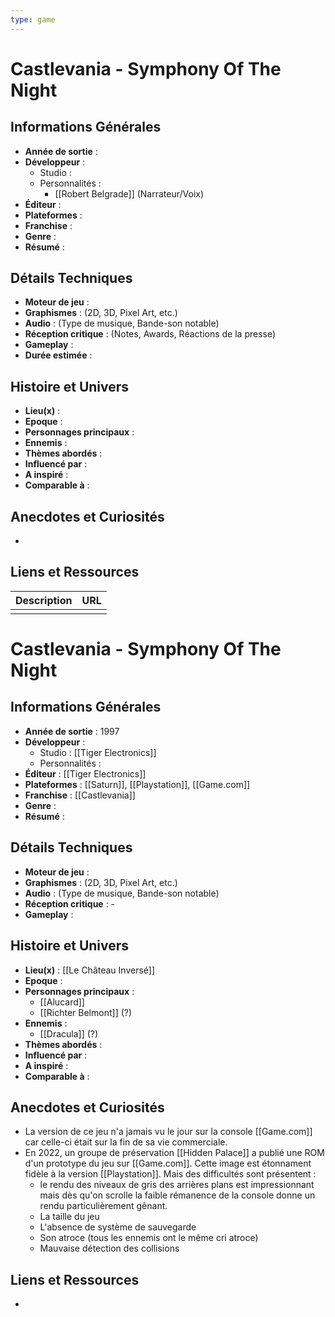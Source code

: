 ```yaml
---
type: game
---
```


# Castlevania - Symphony Of The Night

## Informations Générales

- **Année de sortie** : 
- **Développeur** : 
	- Studio : 
	- Personnalités : 
		- [[Robert Belgrade]] (Narrateur/Voix)
- **Éditeur** : 
- **Plateformes** : 
- **Franchise** : 
- **Genre** :
- **Résumé** : 

## Détails Techniques
- **Moteur de jeu** : 
- **Graphismes** : (2D, 3D, Pixel Art, etc.)
- **Audio** : (Type de musique, Bande-son notable)
- **Réception critique** : (Notes, Awards, Réactions de la presse)
- **Gameplay** :
- **Durée estimée** : 

## Histoire et Univers
- **Lieu(x)** : 
- **Epoque** : 
- **Personnages principaux** : 
- **Ennemis** :
- **Thèmes abordés** : 
- **Influencé par** :
- **A inspiré** : 
- **Comparable à** :
## Anecdotes et Curiosités
- 
## Liens et Ressources

| Description | URL |
| ----------- | --- |
|             |     |


# Castlevania - Symphony Of The Night

## Informations Générales

- **Année de sortie** : 1997 
- **Développeur** : 
	- Studio : [[Tiger Electronics]]
	- Personnalités : 
- **Éditeur** : [[Tiger Electronics]]
- **Plateformes** : [[Saturn]], [[Playstation]], [[Game.com]]
- **Franchise** : [[Castlevania]]
- **Genre** : 
- **Résumé** : 

## Détails Techniques
- **Moteur de jeu** : 
- **Graphismes** : (2D, 3D, Pixel Art, etc.)
- **Audio** : (Type de musique, Bande-son notable)
- **Réception critique** : -
- **Gameplay** :

## Histoire et Univers
- **Lieu(x)** : [[Le Château Inversé]]
- **Epoque** : 
- **Personnages principaux** : 
	- [[Alucard]]
	- [[Richter Belmont]] (?)
- **Ennemis** :
	- [[Dracula]] (?)
- **Thèmes abordés** : 
- **Influencé par** :
- **A inspiré** : 
- **Comparable à** :
## Anecdotes et Curiosités
- La version de ce jeu n'a jamais vu le jour sur la console [[Game.com]] car celle-ci était sur la fin de sa vie commerciale.
- En 2022, un groupe de préservation [[Hidden Palace]] a publié une ROM d'un prototype du jeu sur [[Game.com]]. Cette image est étonnament fidèle à la version [[Playstation]]. Mais des difficultés sont présentent :
	- le rendu des niveaux de gris des arrières plans est impressionnant mais dès qu'on scrolle la faible rémanence de la console donne un rendu particulièrement gênant.
	- La taille du jeu
	- L'absence de système de sauvegarde
	- Son atroce (tous les ennemis ont le même cri atroce)
	- Mauvaise détection des collisions
## Liens et Ressources
- 